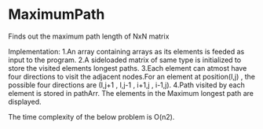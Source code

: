 # MaximumPath
Finds out the maximum path length of NxN matrix





Implementation:
1.An array containing arrays as its elements is feeded as input to the program.
2.A sideloaded matrix of same type is initialized to store the visited elements longest paths.
3.Each element can atmost have four directions to visit the adjacent nodes.For an element at position(I,j) , the possible four directions are (I,j+1 , I,j-1 , i+1,j , i-1,j).
4.Path visited by each element is stored in pathArr. The elements in the Maximum longest path are displayed.


The time complexity of the below problem is O(n2).
